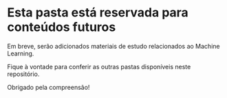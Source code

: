 # Esta pasta está reservada para conteúdos futuros

Em breve, serão adicionados materiais de estudo relacionados ao Machine Learning.

Fique à vontade para conferir as outras pastas disponíveis neste repositório.

Obrigado pela compreensão!
